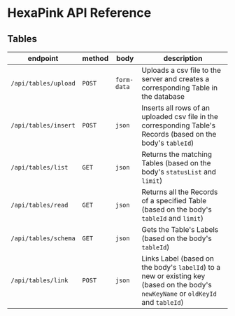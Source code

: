 # HexaPink API Reference

## Tables


| endpoint             | method | body        | description                                                                                                            |
| -------------------- | ------ | ----------- | ---------------------------------------------------------------------------------------------------------------------- |
| `/api/tables/upload` | `POST` | `form-data` | Uploads a csv file to the server and creates a corresponding Table in the database                                     |
| `/api/tables/insert` | `POST` | `json`      | Inserts all rows of an uploaded csv file in the corresponding Table's Records (based on the body's `tableId`)          |
| `/api/tables/list`   | `GET`  | `json`      | Returns the matching Tables (based on the body's `statusList` and `limit`)                                             |
| `/api/tables/read`   | `GET`  | `json`      | Returns all the Records of a specified Table (based on the body's `tableId` and `limit`)                               |
| `/api/tables/schema` | `GET`  | `json`      | Gets the Table's Labels (based on the body's `tableId`)                                                                |
| `/api/tables/link`   | `POST` | `json`      | Links Label  (based on the body's `labelId`) to a new or existing key (based on the body's `newKeyName` or `oldKeyId` and `tableId`) |

